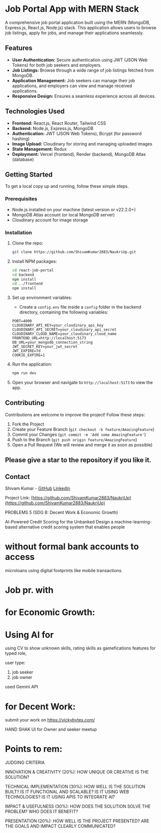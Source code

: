 # Job Portal App with MERN Stack

A comprehensive job portal application built using the MERN (MongoDB, Express.js, React.js, Node.js) stack. This application allows users to browse job listings, apply for jobs, and manage their applications seamlessly.

## Features

- **User Authentication:** Secure authentication using JWT (JSON Web Tokens) for both job seekers and employers.
- **Job Listings:** Browse through a wide range of job listings fetched from MongoDB.
- **Application Management:** Job seekers can manage their job applications, and employers can view and manage received applications.
- **Responsive Design:** Ensures a seamless experience across all devices.

## Technologies Used

- **Frontend:** React.js, React Router, Tailwind CSS
- **Backend:** Node.js, Express.js, MongoDB
- **Authentication:** JWT (JSON Web Tokens), Bcrypt (for password hashing)
- **Image Upload:** Cloudinary for storing and managing uploaded images
- **State Management:** Redux
- **Deployment:** Vercel (frontend), Render (backend), MongoDB Atlas (database)

## Getting Started

To get a local copy up and running, follow these simple steps.

### Prerequisites

- Node.js installed on your machine (latest version or v22.2.0+)
- MongoDB Atlas account (or local MongoDB server)
- Cloudinary account for image storage

### Installation

1. Clone the repo:
   ```sh
   git clone https://github.com/ShivamKumar2883/NaukriUp.git
   ```
2. Install NPM packages:
   ```sh
   cd react-job-portal
   cd backend
   npm install
   cd ../frontend
   npm install
   ```
3. Set up environment variables:
   - Create a `config.env` file inside a `config` folder in the backend directory, containing the following variables:
   ```env
   PORT=4000
   CLOUDINARY_API_KEY=your_cloudinary_api_key
   CLOUDINARY_API_SECRET=your_cloudinary_api_secret
   CLOUDINARY_CLOUD_NAME=your_cloudinary_cloud_name
   FRONTEND_URL=http://localhost:5173
   DB_URL=your_mongodb_connection_string
   JWT_SECRET_KEY=your_jwt_secret
   JWT_EXPIRE=7d
   COOKIE_EXPIRE=1
   ```

4. Run the application:
   ```sh
   npm run dev
   ```
5. Open your browser and navigate to `http://localhost:5173` to view the app.

## Contributing

Contributions are welcome to improve the project! Follow these steps:

1. Fork the Project
2. Create your Feature Branch (`git checkout -b feature/AmazingFeature`)
3. Commit your Changes (`git commit -m 'Add some AmazingFeature'`)
4. Push to the Branch (`git push origin feature/AmazingFeature`)
5. Open a Pull Request (We will review and merge it as soon as possible)

## Please give a star to the repository if you like it.

## Contact

Shivam Kumar - [GitHub](https://github.com/ShivamKumar2883/NaukriUp)
[LinkedIn](https://www.linkedin.com/in/shivamkr2002/)

Project Link: [https://github.com/ShivamKumar2883/NaukriUp](https://github.com/ShivamKumar2883/NaukriUp)


PROBLEMS 5 
(SDG 8: Decent Work & Economic Growth)

Al-Powered Credit Scoring for the Unbanked
Design a machine-learning-based alternative
credit scoring system that enables people
# without formal bank accounts to access
microloans using digital footprints like mobile
transactions.

# Job pr. with 

# for Economic Growth:
# Using AI for 
using CV to show unknown skills,
rating skills as gamefications features for typed role,


user type: 
1. job seeker
2. job owner 

used Gemini API
# for Decent Work:
submit your work on https://vickybytes.com/ 

HAND SHAK UI for Owner and seeker meetup 


# Points to rem:
JUDGING CRITERIA

INNOVATION & CREATIVITY (20%): 
HOW UNIQUE OR CREATIVE IS THE SOLUTION?

TECHNICAL IMPLEMENTATION (30%): 
HOW WELL IS THE SOLUTION BUILT? IS IT
FUNCTIONAL AND SCALABLE? IS IT USING
WEB TECHNOLOGIES? IS IT USING APIS TO
INTEGRATE AI?

IMPACT & USEFULNESS (30%): HOW DOES
THE SOLUTION SOLVE THE PROBLEM? WHO
DOES IT BENEFIT?

PRESENTATION (20%): HOW WELL IS THE
PROJECT PRESENTED? ARE THE GOALS AND
IMPACT CLEARLY COMMUNICATED?
